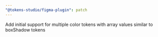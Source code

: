 ```yaml
---
"@tokens-studio/figma-plugin": patch
---
```


Add initial support for multiple color tokens with array values similar to boxShadow tokens